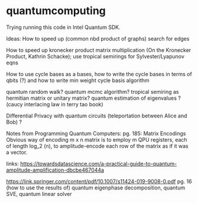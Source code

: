 # quantumcomputing
Trying running this code in Intel Quantum SDK.


Ideas:
How to speed up (common nbd product of graphs) search for edges

How to speed up kronecker product matrix multiplication (On the Kronecker Product, Kathrin Schacke); use tropical semirings for Sylvester/Lyapunov eqns

How to use cycle bases as a bases, how to write the cycle bases in terms of qbits (?) and how to write min weight cycle basis algorithm

quantum random walk? quantum mcmc algorithm? tropical semiring as hermitian matrix or unitary matrix?
quantum estimation of eigenvalues ? (caucy interlacing law in terry tao book)

Differential Privacy with quantum circuits (teleportation between Alice and Bob) ?

Notes from Programming Quantum Computers:
pg. 185: Matrix Encodings
Obvious way of encoding m x n matrix is to employ m QPU registers, each of length log_2 (n), to amplitude-encode each row of the matrix as if it was a vector. 

links:
https://towardsdatascience.com/a-practical-guide-to-quantum-amplitude-amplification-dbcbe467044a

https://link.springer.com/content/pdf/10.1007/s11424-019-9008-0.pdf
pg. 16 
(how to use the results of) quantum eigenphase decomposition, quantum SVE, quantum linear solver
